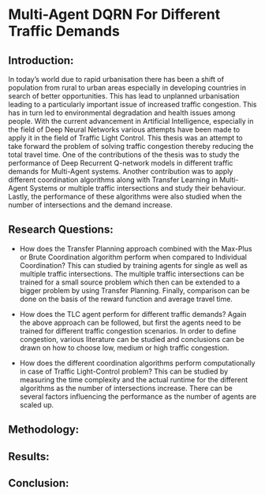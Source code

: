 # Multi-Agent DQRN For Different Traffic Demands

## Introduction:
In today’s world due to rapid urbanisation there has been a shift of population from rural to urban areas especially in developing countries in search of better opportunities. This has lead to unplanned urbanisation leading to a particularly important issue of increased traffic congestion. This has in turn led to environmental degradation and health issues among people. With the current advancement in Artificial Intelligence, especially in the field of Deep Neural Networks various attempts have been made to apply it in the field of Traffic Light Control. This thesis was an attempt to take forward the problem of solving traffic congestion thereby reducing the total travel time. One of the contributions of the thesis was to study the performance of Deep Recurrent Q-network models in different traffic demands for Multi-Agent systems. Another contribution was to apply different coordination algorithms along with Transfer Learning in Multi-Agent Systems or multiple traffic intersections and study their behaviour. Lastly, the performance of these algorithms were also studied when the number of intersections and the demand increase.

## Research Questions:

* How does the Transfer Planning approach combined with the Max-Plus or Brute Coordination algorithm perform when compared to Individual Coordination?
This can studied by training agents for single as well as multiple traffic intersections. The multiple traffic intersections can be trained for a small source problem which then can be extended to a bigger problem by using Transfer Planning. Finally, comparison can be done on the basis of the
reward function and average travel time.

* How does the TLC agent perform for different traffic demands?
Again the above approach can be followed, but first the agents need to be trained for different traffic congestion scenarios. In order to define congestion, various literature can be studied and conclusions can be drawn on how to choose low, medium or high traffic congestion.

* How does the different coordination algorithms perform computationally in case of Traffic Light-Control problem?
This can be studied by measuring the time complexity and the actual runtime for the different algorithms as the number of intersections increase. There can be several factors influencing the performance as the number of agents are scaled up.

## Methodology:

## Results:

## Conclusion:
